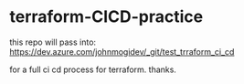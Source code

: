 # terraform-CICD-practice

this repo will pass into:
https://dev.azure.com/johnmogidev/_git/test_trraform_ci_cd

for a full ci cd process for terraform. thanks.